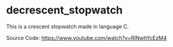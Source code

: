 # decrescent_stopwatch

This is a crescent stopwatch made in language C.

Source Code: https://www.youtube.com/watch?v=RlNwhYcEzM4
